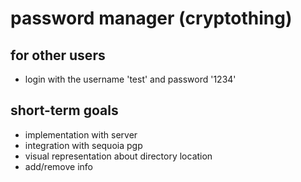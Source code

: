 
# password manager (cryptothing)

## for other users

- login with the username 'test' and password '1234'

## short-term goals

- implementation with server
- integration with sequoia pgp
- visual representation about directory location
- add/remove info